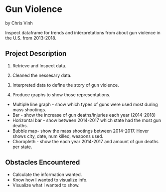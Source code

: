 # Gun Violence
by Chris Vinh

Inspect dataframe for trends and interpretations from about gun violence in the U.S. from 2013-2018.



## Project Description
1) Retrieve and Inspect data.

2) Cleaned the nessesary data.

3) Interpreted data to define the story of gun violence. 

4) Produce graphs to show those representations. 
- Multiple line graph - show which types of guns were used most during mass shootings. 
- Bar - show the increase of gun deaths/injuries each year (2014-2018)
- Horizontal bar - show between 2014-2017 which state had the most gun deaths. 
- Bubble map- show the mass shootings between 2014-2017.  Hover shows city, date, num killed, weapons used.
- Choropleth - show the each year 2014-2017 and amount of gun deaths per state.

## Obstacles Encountered
- Calculate the information wanted. 
- Know how I wanted to visualize info. 
- Visualize what I wanted to show.
